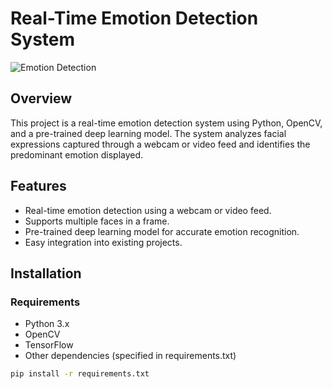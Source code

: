 # Real-Time Emotion Detection System

![Emotion Detection](demo.gif)

## Overview

This project is a real-time emotion detection system using Python, OpenCV, and a pre-trained deep learning model. The system analyzes facial expressions captured through a webcam or video feed and identifies the predominant emotion displayed.

## Features

- Real-time emotion detection using a webcam or video feed.
- Supports multiple faces in a frame.
- Pre-trained deep learning model for accurate emotion recognition.
- Easy integration into existing projects.

## Installation

### Requirements

- Python 3.x
- OpenCV
- TensorFlow
- Other dependencies (specified in requirements.txt)

```bash
pip install -r requirements.txt
